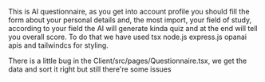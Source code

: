 This is AI questionnaire, as you get into account profile you should fill the form about your personal details and, the most import, your field of study, according to your field the AI will generate kinda quiz and at the end will tell you overall score. To do that we have used tsx node.js express.js opanai apis and tailwindcs for styling.

There is a little bug in the Client/src/pages/Questionnaire.tsx, we get the data and sort it right but still there're some issues

